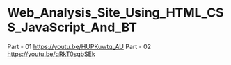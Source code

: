 # Web_Analysis_Site_Using_HTML_CSS_JavaScript_And_BT

Part - 01
    https://youtu.be/HUPKuwtq_AU
Part - 02
    https://youtu.be/qRkT0sqbSEk